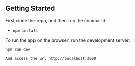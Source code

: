 ## Getting Started

First clone the repo, and then run the command
- ```bash
  npm install

To run the app on the browser, run the development server:

```bash
npm run dev

And access the url http://localhost:3000